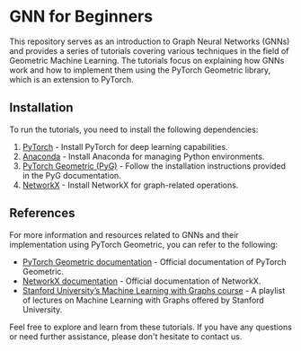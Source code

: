 # GNN for Beginners

This repository serves as an introduction to Graph Neural Networks (GNNs) and provides a series of tutorials covering various techniques in the field of Geometric Machine Learning. The tutorials focus on explaining how GNNs work and how to implement them using the PyTorch Geometric library, which is an extension to PyTorch.

## Installation

To run the tutorials, you need to install the following dependencies:

1. [PyTorch](https://pytorch.org/) - Install PyTorch for deep learning capabilities.
2. [Anaconda](https://www.anaconda.com/products/distribution) - Install Anaconda for managing Python environments.
3. [PyTorch Geometric (PyG)](https://pytorch-geometric.readthedocs.io/en/latest/notes/installation.html) - Follow the installation instructions provided in the PyG documentation.
4. [NetworkX](https://networkx.org/documentation/stable/install.html) - Install NetworkX for graph-related operations.

## References

For more information and resources related to GNNs and their implementation using PyTorch Geometric, you can refer to the following:

- [PyTorch Geometric documentation](https://pytorch-geometric.readthedocs.io/en) - Official documentation of PyTorch Geometric.
- [NetworkX documentation](https://networkx.org/documentation) - Official documentation of NetworkX.
- [Stanford University’s Machine Learning with Graphs course](https://www.youtube.com/playlist?list=PLoROMvodv4rPLKxIpqhjhPgdQy7imNkDn) - A playlist of lectures on Machine Learning with Graphs offered by Stanford University.

Feel free to explore and learn from these tutorials. If you have any questions or need further assistance, please don't hesitate to contact us.

